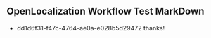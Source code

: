 ## OpenLocalization Workflow Test MarkDown
* dd1d6f31-f47c-4764-ae0a-e028b5d29472 thanks!

<!--HONumber=Jul16_HO2-->


